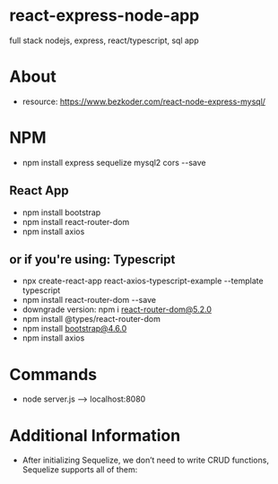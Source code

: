 # react-express-node-app
full stack nodejs, express, react/typescript, sql app
# About
* resource: https://www.bezkoder.com/react-node-express-mysql/
# NPM
* npm install express sequelize mysql2 cors --save
## React App
* npm install bootstrap
* npm install react-router-dom
* npm install axios


## or if you're using: Typescript
* npx create-react-app react-axios-typescript-example --template typescript
* npm install react-router-dom --save
* downgrade version: npm i react-router-dom@5.2.0
* npm install @types/react-router-dom
* npm install bootstrap@4.6.0
* npm install axios

# Commands
* node server.js --> localhost:8080

# Additional Information
* After initializing Sequelize, we don’t need to write CRUD functions, Sequelize supports all of them:
